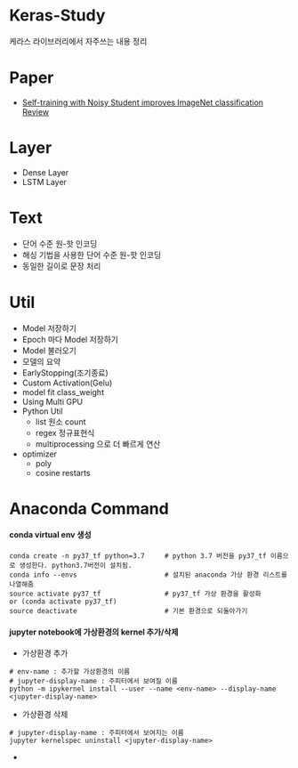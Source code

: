 # Keras-Study
케라스 라이브러리에서 자주쓰는 내용 정리


# Paper
- [Self-training with Noisy Student improves ImageNet classification Review](https://hoya012.github.io/blog/Self-training-with-Noisy-Student-improves-ImageNet-classification-Review/?fbclid=IwAR2Z3v3aBDS1Zc-UEG2YCdmrdlqJG3qn4_qubVoLYvJPjXNYZKsLklXTA1s)

# Layer
- Dense Layer
- LSTM Layer
# Text
- 단어 수준 원-핫 인코딩
- 해싱 기법을 사용한 단어 수준 원-핫 인코딩
- 동일한 길이로 문장 처리
# Util
- Model 저장하기
- Epoch 마다 Model 저장하기
- Model 불러오기
- 모델의 요약
- EarlyStopping(조기종료)
- Custom Activation(Gelu)
- model fit class_weight
- Using Multi GPU
- Python Util
  - list 원소 count
  - regex 정규표현식
  - multiprocessing 으로 더 빠르게 연산
- optimizer
  - poly
  - cosine restarts


# Anaconda Command
#### conda virtual env 생성
```
conda create -n py37_tf python=3.7     # python 3.7 버전을 py37_tf 이름으로 생성한다. python3.7버전이 설치됨.
conda info --envs                      # 설치된 anaconda 가상 환경 리스트를 나열해줌
source activate py37_tf                # py37_tf 가상 환경을 활성화          or (conda activate py37_tf)
source deactivate                      # 기본 환경으로 되돌아가기
```
#### jupyter notebook에 가상환경의 kernel 추가/삭제
- 가상환경 추가
```
# env-name : 추가할 가상환경의 이름
# jupyter-display-name : 주피터에서 보여질 이름
python -m ipykernel install --user --name <env-name> --display-name <jupyter-display-name>
```

- 가상환경 삭제
```
# jupyter-display-name : 주피터에서 보여지는 이름
jupyter kernelspec uninstall <jupyter-display-name>
```
- 
